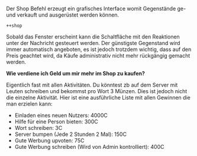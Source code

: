 Der Shop Befehl erzeugt ein grafisches Interface womit Gegenstände ge- und verkauft und ausgerüstet werden können.

```
++shop
```

Sobald das Fenster erscheint kann die Schaltfläche mit den Reaktionen unter der Nachricht gesteuert werden.
Der günstigste Gegenstand wird immer automatisch angeboten, es ist jedoch trotzdem wichtig, dass auf den Preis geachtet wird,
da Käufe administrativ nicht mehr rückgängig gemacht werden.

**Wie verdiene ich Geld um mir mehr im Shop zu kaufen?**

Eigentlich fast mit allen Aktivitäten. Du könntest zb auf dem Server mit Leuten schreiben und bekommst pro Wort 3 Münzen.
Dies ist jedoch nicht die einzelne Aktivität. Hier ist eine ausführliche Liste mit allen Gewinnen die man erzielen kann:

- Einladen eines neuen Nutzers: 4000C
- Hilfe für eine Person bieten: 300C
- Wort schreiben: 3C
- Server bumpen (Jede 2 Stunden 2 Mal): 150C
- Gute Werbung upvoten: 75C
- Gute Werbung schreiben (Wird von Admin kontrolliert): 400C
